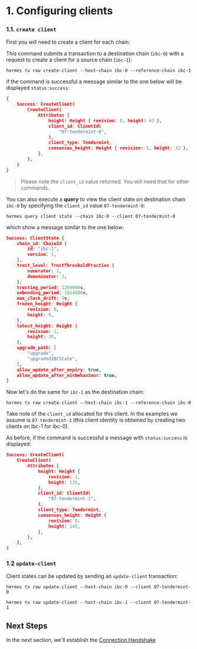 # 1. Configuring clients

### 1.1. `create client`

First you will need to create a client for each chain:

This command submits a transaction to a destination chain (`ibc-0`) with a request to create a client for a source chain (`ibc-1`):

```shell
hermes tx raw create-client --host-chain ibc-0 --reference-chain ibc-1
```

if the command is successful a message similar to the one below will be displayed `status:success`:

```json
{
    Success: CreateClient(
        CreateClient(
            Attributes {
                height: Height { revision: 0, height: 43 },
                client_id: ClientId(
                    "07-tendermint-0",
                ),
                client_type: Tendermint,
                consensus_height: Height { revision: 1, height: 32 },
            },
        ),
    )
}
```

> Please note the `client_id` value returned. You will need that for other commands.

You can also execute a __query__ to view the client state on destination chain `ibc-0` by specifying the `client_id` value `07-tendermint-0`:

```shell
hermes query client state --chain ibc-0 --client 07-tendermint-0
```

which show a message similar to the one below:

```json
Success: ClientState {
    chain_id: ChainId {
        id: "ibc-1",
        version: 1,
    },
    trust_level: TrustThresholdFraction {
        numerator: 1,
        denominator: 3,
    },
    trusting_period: 1209600s,
    unbonding_period: 1814400s,
    max_clock_drift: 3s,
    frozen_height: Height {
        revision: 0,
        height: 0,
    },
    latest_height: Height {
        revision: 1,
        height: 38,
    },
    upgrade_path: [
        "upgrade",
        "upgradedIBCState",
    ],
    allow_update_after_expiry: true,
    allow_update_after_misbehaviour: true,
}
```

Now let's do the same for `ibc-1` as the destination chain:

```shell
hermes tx raw create-client --host-chain ibc-1 --reference-chain ibc-0
```

Take note of the `client_id` allocated for this client. In the examples we assume is `07-tendermint-1` (this client identity is obtained by creating two clients on ibc-1 for ibc-0).

As before, if the command is successful a message with `status:success` is displayed:

```json
Success: CreateClient(
    CreateClient(
        Attributes {
            height: Height {
                revision: 1,
                height: 135,
            },
            client_id: ClientId(
                "07-tendermint-1",
            ),
            client_type: Tendermint,
            consensus_height: Height {
                revision: 0,
                height: 145,
            },
        },
    ),
)
```

### 1.2 `update-client`

Client states can be updated by sending an `update-client` transaction:

```shell
hermes tx raw update-client --host-chain ibc-0 --client 07-tendermint-0
```

```shell
hermes tx raw update-client --host-chain ibc-1 --client 07-tendermint-1
```

## Next Steps

In the next section, we'll establish the [Connection Handshake](./connection.md)
